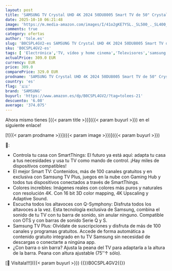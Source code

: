 ```yaml
---
layout: post
title: 'SAMSUNG TV Crystal UHD 4K 2024 50DU8005 Smart TV de 50" Crystal UHD con Colores increíbles  el Mejor Smart TV  Peana con Altura Ajustable y Todos los Altavoces a la Vez con Q-Symphony'
date: 2025-10-10 06:21:48
image: 'https://m.media-amazon.com/images/I/41o2gKE7YSL._SL500_._SL400_.jpg'
comments: true
category: ofertas
author: 'tole.es'
slug: 'B0CSPL4GV2-es SAMSUNG TV Crystal UHD 4K 2024 50DU8005 Smart TV de 50"...'
sku: 'B0CSPL4GV2-es'
tags: [ 'Electrónica','TV, vídeo y home cinema','Televisores','samsung','smart','tv','🇪🇸', ]
actualPrice: 309.0 EUR
currency: EUR
price: 309.0
comparePrice: 329.0 EUR
prodname: 'SAMSUNG TV Crystal UHD 4K 2024 50DU8005 Smart TV de 50" Crystal UHD con Colores increíbles  el Mejor Smart TV  Peana con Altura Ajustable y Todos los Altavoces a la Vez con Q-Symphony'
country: 'es'
flag: '🇪🇸'
brand: 'SAMSUNG'
buyurl: 'https://www.amazon.es/dp/B0CSPL4GV2/?tag=tolees-21'
descuento: '6.08'
average: '374.075'
---
```


Ahora mismo tienes [{{< param title >}}]({{< param buyurl >}}) en el siguiente enlace!

[![{{< param prodname >}}]({{< param image >}})]({{< param buyurl >}})

🔎:

- Controla tu casa con SmartThings: El futuro ya está aquí: adapta tu casa a tus necesidades y usa tu TV como mando de control. ¡Hay miles de dispositivos compatibles!
- El mejor Smart TV: Contenidos, más de 100 canales gratuitos y en exclusiva con Samsung TV Plus, juegos en la nube con Gaming Hub y todos tus dispositivos conectados a través de SmartThings.
- Colores increíbles: Imágenes reales con colores más puros y naturales con resolución 4K. Con 16 bit 3D color mapping, 4K Upscaling y Adaptive Sound.
- Escucha todos los altavoces con Q-Symphony: Disfruta todos los altavoces a la vez. Esta tecnología exclusiva de Samsung, combina el sonido de tu TV con tu barra de sonido, sin anular ninguno. Compatible con OTS y con barras de sonido Serie Q y S.
- Samsung TV Plus: Olvídate de suscripciones y disfruta de más de 100 canales y programas gratuitos. Accede de forma automática a contenido gratuito integrado en tu TV Samsung sin necesidad de descargas o conectarte a ningúna app.
- ¿Con barra o sin barra? Ajusta la peana del TV para adaptarla a la altura de la barra. Peana con altura ajustable (75’’↑ sólo).

[🛒 Visítala!!!]({{< param buyurl >}})
{{<world>}}B0CSPL4GV2{{</world>}}
